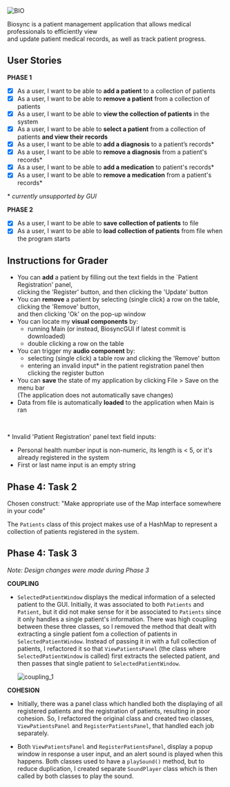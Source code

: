 ![BIO](https://media.github.students.cs.ubc.ca/user/9769/files/f9c50700-cd48-11ea-93b4-e8d320c9a598)

Biosync is a patient management application that allows medical professionals to efficiently view <br> 
and update patient medical records, as well as track patient progress. 

## User Stories

**PHASE 1**
- [x] As a user, I want to be able to **add a patient** to a collection of patients
- [x] As a user, I want to be able to **remove a patient** from a collection of patients
- [x] As a user, I want to be able to **view the collection of patients** in the system
- [x] As a user, I want to be able to **select a patient** from a collection of patients **and view their records**
- [x] As a user, I want to be able to **add a diagnosis** to a patient’s records*
- [x] As a user, I want to be able to **remove a diagnosis** from a patient's records*
- [x] As a user, I want to be able to **add a medication** to patient's records*
- [x] As a user, I want to be able to **remove a medication** from a patient's records*

\* *currently unsupported by GUI*

**PHASE 2**
- [x] As a user, I want to be able to **save collection of patients** to file
- [x] As a user, I want to be able to **load collection of patients** from file when the program starts

## Instructions for Grader
- You can **add** a patient by filling out the text fields in the `Patient Registration' panel, 
  <br> clicking the 'Register' button, and then clicking the 'Update' button
- You can **remove** a patient by selecting (single click) a row on the table, clicking the 'Remove' button, 
  <br> and then clicking 'Ok' on the pop-up window  
- You can locate my **visual components** by:
    - running Main (or instead, BiosyncGUI if latest commit is downloaded)
    - double clicking a row on the table
- You can trigger my **audio component** by:
    - selecting (single click) a table row and clicking the 'Remove' button
    - entering an invalid input* in the patient registration panel then clicking the register button
- You can **save** the state of my application by clicking File > Save on the menu bar 
  <br> (The application does not automatically save changes)
- Data from file is automatically **loaded** to the application when Main is ran

<br>

\* Invalid 'Patient Registration' panel text field inputs:
- Personal health number input is non-numeric, its length is < 5, or it's already registered in the system
- First or last name input is an empty string


## Phase 4: Task 2
Chosen construct: "Make appropriate use of the Map interface somewhere in your code"

The `Patients` class of this project makes use of a HashMap to represent a collection of patients 
registered in the system.


## Phase 4: Task 3
*Note: Design changes were made during Phase 3*

**COUPLING**
- `SelectedPatientWindow` displays the medical information of a selected patient to the GUI. Initially, it was 
associated to both `Patients` and `Patient`, but it did not make sense for it be associated to `Patients` 
since it only handles a single patient's information. There was high coupling between these three classes, so 
I removed the method that dealt with extracting a single patient fom a collection of patients in 
`SelectedPatientWindow`. Instead of passing it in with a full collection of patients, I refactored it so 
that `ViewPatientsPanel` (the class where  `SelectedPatientWindow` is called) first extracts the selected patient, 
and then passes that single patient to `SelectedPatientWindow`.

    ![coupling_1](https://media.github.students.cs.ubc.ca/user/9769/files/2328e100-dcbe-11ea-9731-161cff4ad586)

**COHESION**
- Initially, there was a panel class which handled both the displaying of all registered patients and the registration 
of patients, resulting in poor cohesion. So, I refactored the original class and created two classes, 
`ViewPatientsPanel` and `RegisterPatientsPanel`, that handled each job separately.

- Both `ViewPatientsPanel` and `RegisterPatientsPanel`, display a popup window in response a user input, and
an alert sound is played when this happens. Both classes used to have a `playSound()` method, but to reduce 
duplication, I created separate `SoundPlayer` class which is then called by both classes to play the sound.

